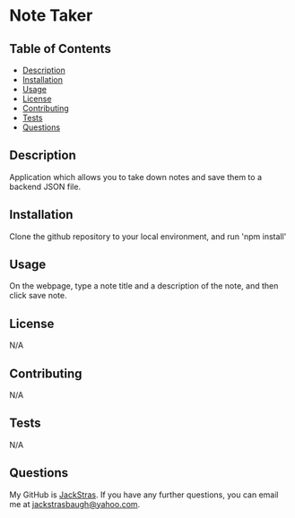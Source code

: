 
  
  # Note Taker

  ## Table of Contents

  - [Description](#description)
  - [Installation](#installation)
  - [Usage](#usage)
  - [License](#license)
  - [Contributing](#contributing)
  - [Tests](#tests)
  - [Questions](#questions)

  ## Description

  Application which allows you to take down notes and save them to a backend JSON file.

  ## Installation
  
  Clone the github repository to your local environment, and run 'npm install'

  ## Usage

  On the webpage, type a note title and a description of the note, and then click save note.

  ## License

  N/A
  

  ## Contributing

  N/A

  ## Tests

  N/A

  ## Questions

  My GitHub is [JackStras](https://github.com/JackStras).
  If you have any further questions, you can email me at jackstrasbaugh@yahoo.com.

